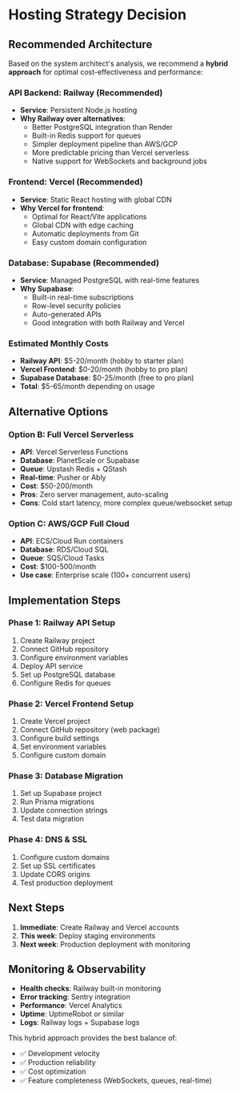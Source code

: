 # Hosting Strategy Decision

## Recommended Architecture

Based on the system architect's analysis, we recommend a **hybrid approach** for optimal cost-effectiveness and performance:

### API Backend: Railway (Recommended)
- **Service**: Persistent Node.js hosting
- **Why Railway over alternatives**:
  - Better PostgreSQL integration than Render
  - Built-in Redis support for queues
  - Simpler deployment pipeline than AWS/GCP
  - More predictable pricing than Vercel serverless
  - Native support for WebSockets and background jobs

### Frontend: Vercel (Recommended)
- **Service**: Static React hosting with global CDN
- **Why Vercel for frontend**:
  - Optimal for React/Vite applications
  - Global CDN with edge caching
  - Automatic deployments from Git
  - Easy custom domain configuration

### Database: Supabase (Recommended)
- **Service**: Managed PostgreSQL with real-time features
- **Why Supabase**:
  - Built-in real-time subscriptions
  - Row-level security policies
  - Auto-generated APIs
  - Good integration with both Railway and Vercel

### Estimated Monthly Costs
- **Railway API**: $5-20/month (hobby to starter plan)
- **Vercel Frontend**: $0-20/month (hobby to pro plan)
- **Supabase Database**: $0-25/month (free to pro plan)
- **Total**: $5-65/month depending on usage

## Alternative Options

### Option B: Full Vercel Serverless
- **API**: Vercel Serverless Functions
- **Database**: PlanetScale or Supabase
- **Queue**: Upstash Redis + QStash
- **Real-time**: Pusher or Ably
- **Cost**: $50-200/month
- **Pros**: Zero server management, auto-scaling
- **Cons**: Cold start latency, more complex queue/websocket setup

### Option C: AWS/GCP Full Cloud
- **API**: ECS/Cloud Run containers
- **Database**: RDS/Cloud SQL
- **Queue**: SQS/Cloud Tasks
- **Cost**: $100-500/month
- **Use case**: Enterprise scale (100+ concurrent users)

## Implementation Steps

### Phase 1: Railway API Setup
1. Create Railway project
2. Connect GitHub repository
3. Configure environment variables
4. Deploy API service
5. Set up PostgreSQL database
6. Configure Redis for queues

### Phase 2: Vercel Frontend Setup
1. Create Vercel project
2. Connect GitHub repository (web package)
3. Configure build settings
4. Set environment variables
5. Configure custom domain

### Phase 3: Database Migration
1. Set up Supabase project
2. Run Prisma migrations
3. Update connection strings
4. Test data migration

### Phase 4: DNS & SSL
1. Configure custom domains
2. Set up SSL certificates
3. Update CORS origins
4. Test production deployment

## Next Steps

1. **Immediate**: Create Railway and Vercel accounts
2. **This week**: Deploy staging environments
3. **Next week**: Production deployment with monitoring

## Monitoring & Observability

- **Health checks**: Railway built-in monitoring
- **Error tracking**: Sentry integration
- **Performance**: Vercel Analytics
- **Uptime**: UptimeRobot or similar
- **Logs**: Railway logs + Supabase logs

This hybrid approach provides the best balance of:
- ✅ Development velocity
- ✅ Production reliability  
- ✅ Cost optimization
- ✅ Feature completeness (WebSockets, queues, real-time)